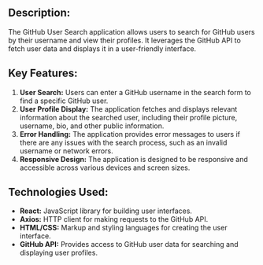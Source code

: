 ## Description:
The GitHub User Search application allows users to search for GitHub users by their username and view their profiles. It leverages the GitHub API to fetch user data and displays it in a user-friendly interface.

## Key Features:
1. **User Search:** Users can enter a GitHub username in the search form to find a specific GitHub user.
2. **User Profile Display:** The application fetches and displays relevant information about the searched user, including their profile picture, username, bio, and other public information.
3. **Error Handling:** The application provides error messages to users if there are any issues with the search process, such as an invalid username or network errors.
4. **Responsive Design:** The application is designed to be responsive and accessible across various devices and screen sizes.

## Technologies Used:
- **React:** JavaScript library for building user interfaces.
- **Axios:** HTTP client for making requests to the GitHub API.
- **HTML/CSS:** Markup and styling languages for creating the user interface.
- **GitHub API:** Provides access to GitHub user data for searching and displaying user profiles.
